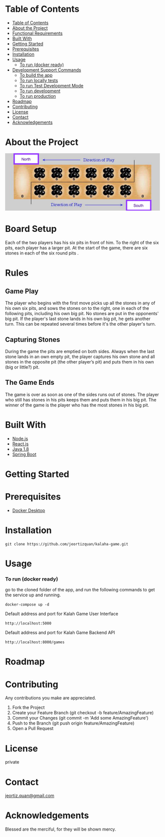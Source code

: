 # Table of Contents
- [Table of Contents](#table-of-contents)
- [About the Project](#about-the-project)
- [Functional Requirements](#functional-requirements)
- [Built With](#built-with)
- [Getting Started](#getting-started)
- [Prerequisites](#prerequisites)
- [Installation](#installation)
- [Usage](#usage)
    - [To run (docker ready)](#to-run-docker-ready)
- [Development Support Commands](#development-support-commands)
    - [To build the app](#to-build-the-app)
    - [To run locally tests](#to-run-locally-tests)
    - [To run Test Development Mode](#to-run-test-development-mode)
    - [To run development](#to-run-development)
    - [To run production](#to-run-production)
- [Roadmap](#roadmap)
- [Contributing](#contributing)
- [License](#license)
- [Contact](#contact)
- [Acknowledgements](#acknowledgements)

# About the Project
![alt text](./kalaha-game.png)
# Board Setup
Each of the two players has his six pits in front of him. To the right of the six pits,
each player has a larger pit. At the start of the game, there are six stones in each
of the six round pits .
# Rules
## Game Play
The player who begins with the first move picks up all the stones in any of his
own six pits, and sows the stones on to the right, one in each of the following
pits, including his own big pit. No stones are put in the opponents' big pit. If the
player's last stone lands in his own big pit, he gets another turn. This can be
repeated several times before it's the other player's turn.
## Capturing Stones
During the game the pits are emptied on both sides. Always when the last stone
lands in an own empty pit, the player captures his own stone and all stones in the
opposite pit (the other player’s pit) and puts them in his own (big or little?) pit.

## The Game Ends
The game is over as soon as one of the sides runs out of stones. The player who
still has stones in his pits keeps them and puts them in his big pit. The winner of
the game is the player who has the most stones in his big pit.

# Built With
* [Node.js](https://nodejs.org/en/about/)
* [React.js](https://reactjs.org)
* [Java 1.8](https://www.java.com)
* [Spring Boot](https://spring.io)


# Getting Started
# Prerequisites
* [Docker Desktop](https://www.docker.com/products/docker-desktop)

# Installation
```
git clone https://github.com/jeortizquan/kalaha-game.git
```

# Usage
### To run (docker ready)
go to the cloned folder of the app, and run the following commands to get the service up and running.
```
docker-compose up -d
```

Default address and port for Kalah Game User Interface
```
http://localhost:5000
```

Default address and port for Kalah Game Backend API
```
http://localhost:8000/games
```

# Roadmap
# Contributing
Any contributions you make are appreciated.

1. Fork the Project
2. Create your Feature Branch (git checkout -b feature/AmazingFeature)
3. Commit your Changes (git commit -m 'Add some AmazingFeature')
4. Push to the Branch (git push origin feature/AmazingFeature)
5. Open a Pull Request

# License
private

# Contact
jeortiz.quan@gmail.com

# Acknowledgements
Blessed are the merciful, for they will be shown mercy.
